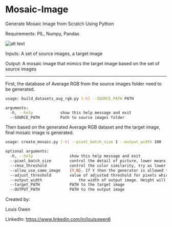 # Mosaic-Image
Generate Mosaic Image from Scratch Using Python

Requirements: PIL, Numpy, Pandas

![alt text](https://github.com/louisowen6/Mosaic_Image/blob/master/mosaic_output_3_batch_size_1_thres_0.5_allow_adjust_0.5.png?raw=true)

Inputs: A set of source images, a target image

Output: A mosaic image that mimics the target image based on the set of source images

-----------------------------------------------------------------------------------------------------------------------------------------------

First, the database of Average RGB from the source images folder need to be generated. 

```bash
usage: build_datasets_avg_rgb.py [-h] --SOURCE_PATH PATH

arguments:
  -h, --help            show this help message and exit
  --SOURCE_PATH         Path to source images folder
```

Then based on the generated Average RGB dataset and the target image, final mosaic image is generated.

```bash
usage: create_mosaic.py [-h] --pixel_batch_size 1 --output_width 100

optional arguments:
  -h, --help            	show this help message and exit
  --pixel_batch_size    	control the detail of picture, lower means more detail but takes longer time to produce.
  --rmse_threshold      	control the color similarity, try as lower as possible in the beginning. If adjust_threshold is 0 and if there is an error indicating "too lower threshold" then try to add the value slowly
  --allow_use_same_image	{Y,N}. If Y then the generator is allowed to use same picture many times
  --adjust_threshold	    value of adjusted threshold for pixels which have rmse higher then the given initial threshold. If 0 then it will not adjusted
  --output_width	 	 	    the width of output image. Height will be adjusted to maintain the aspect ratio
  --target_PATH	      		PATH to the target image
  --OUTPUT_PATH	      		PATH to the output image
```


Created by:

Louis Owen

LinkedIn: https://www.linkedin.com/in/louisowen6
